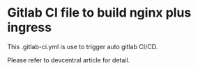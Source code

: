# Gitlab CI file to build nginx plus ingress
This .gitlab-ci.yml is use to trigger auto gitlab CI/CD.

Please refer to devcentral article for detail.
